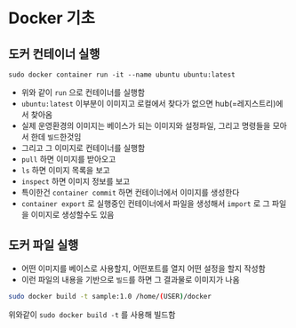 # Docker 기초

## 도커 컨테이너 실행

```
sudo docker container run -it --name ubuntu ubuntu:latest
```

* 위와 같이 `run` 으로 컨테이너를 실행함
* `ubuntu:latest` 이부분이 이미지고 로컬에서 찾다가 없으면 hub(=레지스트리)에서 찾아옴
* 실제 운영환경의 이미지는 베이스가 되는 이미지와 설정파일, 그리고 명령들을 모아서 한데 `빌드`한것임
* 그리고 그 이미지로 컨테이너를 실행함
* `pull` 하면 이미지를 받아오고
* `ls` 하면 이미지 목록을 보고
* `inspect` 하면 이미지 정보를 보고
* 특이한건 `container commit` 하면 컨테이너에서 이미지를 생성한다
* `container export` 로 실행중인 컨테이너에서 파일을 생성해서 `import` 로 그 파일을 이미지로 생성할수도 있음

## 도커 파일 실행

* 어떤 이미지를 베이스로 사용할지, 어떤포트를 열지 어떤 설정을 할지 작성함
* 이런 파일의 내용을 기반으로 `빌드`를 하면 그 결과물로 이미지가 나옴

```bash
sudo docker build -t sample:1.0 /home/(USER)/docker
```

위와같이 `sudo docker build -t` 를 사용해 빌드함

